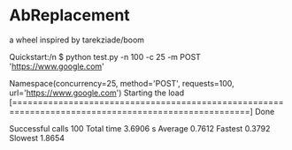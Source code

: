 # AbReplacement
a wheel inspired by tarekziade/boom

Quickstart:/n
$ python test.py -n 100 -c 25 -m POST 'https://www.google.com'

Namespace(concurrency=25, method='POST', requests=100, url='https://www.google.com')
Starting the load [====================================================================================================] Done

Successful calls                100
Total time                      3.6906 s
Average                         0.7612
Fastest                         0.3792
Slowest                         1.8654

